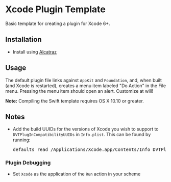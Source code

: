 # Xcode Plugin Template

Basic template for creating a plugin for Xcode 6+.

## Installation

- Install using [Alcatraz](alcatraz.io)

## Usage

The default plugin file links against `AppKit` and `Foundation`, and, when built (and Xcode is restarted), creates a menu item labeled "Do Action" in the File menu. Pressing the menu item should open an alert. Customize at will!

**Note:** Compiling the Swift template requires OS X 10.10 or greater.


## Notes

- Add the build UUIDs for the versions of Xcode you wish to support to `DVTPlugInCompatibilityUUIDs` in `Info.plist`. This can be found by running:

  <pre>defaults read /Applications/Xcode.app/Contents/Info DVTPlugInCompatibilityUUID</pre>


### Plugin Debugging

- Set `Xcode` as the application of the `Run` action in your scheme
